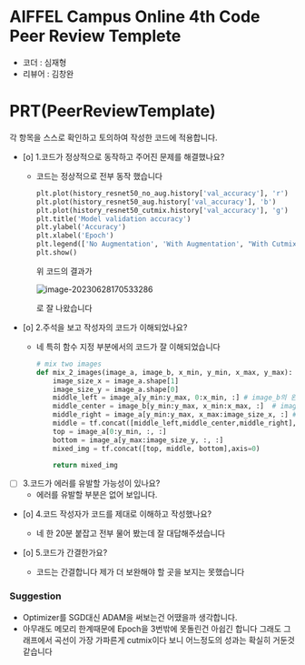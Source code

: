# AIFFEL Campus Online 4th Code Peer Review Templete
- 코더 : 심재형
- 리뷰어 : 김창완


# PRT(PeerReviewTemplate)
각 항목을 스스로 확인하고 토의하여 작성한 코드에 적용합니다.
- [o] 1.코드가 정상적으로 동작하고 주어진 문제를 해결했나요?

  - 코드는 정상적으로 전부 동작 했습니다

    ```python
    plt.plot(history_resnet50_no_aug.history['val_accuracy'], 'r')
    plt.plot(history_resnet50_aug.history['val_accuracy'], 'b')
    plt.plot(history_resnet50_cutmix.history['val_accuracy'], 'g')
    plt.title('Model validation accuracy')
    plt.ylabel('Accuracy')
    plt.xlabel('Epoch')
    plt.legend(['No Augmentation', 'With Augmentation', "With Cutmix"], loc='upper left')
    plt.show()
    ```

    위 코드의 결과가 

    ![image-20230628170533286](C:\Users\Administrator\AppData\Roaming\Typora\typora-user-images\image-20230628170533286.png)

    로 잘 나왔습니다

- [o] 2.주석을 보고 작성자의 코드가 이해되었나요?
  
  - 네 특히 함수 지정 부분에서의 코드가 잘 이해되었습니다
  
    ```python
    # mix two images
    def mix_2_images(image_a, image_b, x_min, y_min, x_max, y_max):
        image_size_x = image_a.shape[1]
        image_size_y = image_a.shape[0]
        middle_left = image_a[y_min:y_max, 0:x_min, :] # image_b의 왼쪽 바깥 영역
        middle_center = image_b[y_min:y_max, x_min:x_max, :]  # image_b의 안쪽 영역
        middle_right = image_a[y_min:y_max, x_max:image_size_x, :] # image_b의 오른쪽 바깥 영역
        middle = tf.concat([middle_left,middle_center,middle_right], axis=1)
        top = image_a[0:y_min, :, :]
        bottom = image_a[y_max:image_size_y, :, :]
        mixed_img = tf.concat([top, middle, bottom],axis=0)
    
        return mixed_img
    ```
  
    

- [ ] 3.코드가 에러를 유발할 가능성이 있나요?
  - 에러를 유발할 부분은 없어 보입니다.


- [o] 4.코드 작성자가 코드를 제대로 이해하고 작성했나요?
  - 네 한 20분 붙잡고 전부 물어 봤는데 잘 대답해주셨습니다

- [o] 5.코드가 간결한가요?
  - 코드는 간결합니다 제가 더 보완해야 할 곳을 보지는 못했습니다



### Suggestion

- Optimizer를 SGD대신 ADAM을 써보는건 어땠을까 생각합니다.
- 아무래도 메모리 한계때문에 Epoch을 3번밖에 못돌린건 아쉽긴 합니다 그래도 그래프에서 곡선이 가장 가파른게 cutmix이다 보니 어느정도의 성과는 확실히 거둔것 같습니다
